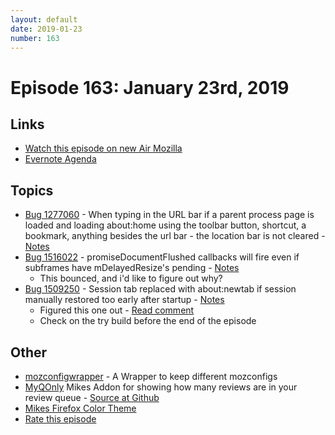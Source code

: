 ```yaml
---
layout: default
date: 2019-01-23
number: 163
---
```


# Episode 163: January 23rd, 2019

## Links
* [Watch this episode on new Air Mozilla](https://air.mozilla.org/event-redirect/319117/)
* [Evernote Agenda](https://www.evernote.com/shard/s434/client/snv?noteGuid=534eeccf-3988-4e1c-ac4b-3acde3fb991a&noteKey=ad00fb501fe48556&sn=https%3A%2F%2Fwww.evernote.com%2Fshard%2Fs434%2Fsh%2F534eeccf-3988-4e1c-ac4b-3acde3fb991a%2Fad00fb501fe48556&title=January%2B16th%252C%2B2019%2B-%2BEpisode%2B162)

## Topics
* [Bug 1277060](https://bugzilla.mozilla.org/show_bug.cgi?id=1277060) - When typing in the URL bar if a parent process page is loaded and loading about:home using the toolbar button, shortcut, a bookmark, anything besides the url bar - the location bar is not cleared - [Notes](https://www.evernote.com/shard/s434/client/snv?noteGuid=c94dc66e-8e9e-4fd0-b156-db23188d2a15&noteKey=9361bc97828da4b4&sn=https%3A%2F%2Fwww.evernote.com%2Fshard%2Fs434%2Fsh%2Fc94dc66e-8e9e-4fd0-b156-db23188d2a15%2F9361bc97828da4b4&title=Bug%2B1277060%2B-%2BWhen%2Btyping%2Bin%2Bthe%2BURL%2Bbar%2Bif%2Ba%2Bparent%2Bprocess%2Bpage%2Bis%2Bloaded%2Band%2Bloading%2Babout%253Ahome%2Busing%2Bthe%2Btoolbar%2Bbutton%252C%2Bshortcut%252C%2Ba%2Bbookmark%252C%2Banything%2Bbesides%2Bthe%2Burl%2Bbar%2B-%2Bthe%2Blocation%2Bbar%2Bis%2Bnot%2Bcleared)
* [Bug 1516022](https://bugzilla.mozilla.org/show_bug.cgi?id=1516022) - promiseDocumentFlushed callbacks will fire even if subframes have mDelayedResize's pending - [Notes](https://www.evernote.com/shard/s434/client/snv?noteGuid=1469f1e9-43a1-4f37-b2d3-3c8209203725&noteKey=4bff46100c191325&sn=https%3A%2F%2Fwww.evernote.com%2Fshard%2Fs434%2Fsh%2F1469f1e9-43a1-4f37-b2d3-3c8209203725%2F4bff46100c191325&title=Bug%2B1516022%2B-%2BpromiseDocumentFlushed%2Bcallbacks%2Bwill%2Bfire%2Beven%2Bif%2Bsubframes%2Bhave%2BmDelayedResize%2527s%2Bpending)
  - This bounced, and i'd like to figure out why?
* [Bug 1509250](https://bugzilla.mozilla.org/show_bug.cgi?id=1509250) - Session tab replaced with about:newtab if session manually restored too early after startup - [Notes](https://www.evernote.com/shard/s434/client/snv?noteGuid=4333f62a-a180-477d-a081-61c0ae7151b5&noteKey=74c177e7c6ffaf4f&sn=https%3A%2F%2Fwww.evernote.com%2Fshard%2Fs434%2Fsh%2F4333f62a-a180-477d-a081-61c0ae7151b5%2F74c177e7c6ffaf4f&title=Bug%2B1509250%2B-%2BSession%2Btab%2Breplaced%2Bwith%2Babout%253Anewtab%2Bif%2Bsession%2Bmanually%2Brestored%2Btoo%2Bearly%2Bafter%2Bstartup)
  - Figured this one out - [Read comment](https://bugzilla.mozilla.org/show_bug.cgi?id=1509250#c28)
  - Check on the try build before the end of the episode

## Other
* [mozconfigwrapper](https://github.com/ahal/mozconfigwrapper) - A Wrapper to keep different mozconfigs
* [MyQOnly](https://addons.mozilla.org/en-US/firefox/addon/myqonly/) Mikes Addon for showing how many reviews are in your review queue - [Source at Github](https://github.com/mikeconley/myqonly)
* [Mikes Firefox Color Theme](https://addons.mozilla.org/en-US/firefox/addon/electricbluegaloo/)
* [Rate this episode](https://goo.gl/forms/Ymr9QvxnolEtsqnQ2)
